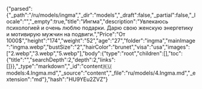 {"parsed":{"_path":"/ru/models/ingma","_dir":"models","_draft":false,"_partial":false,"_locale":"","_empty":true,"title":"Ингма","description":"Увлекаюсь психологией и очень люблю подарки. Дарю свою женскую энергетику и мотивирую мужчин на подвиги.","Price":"От 1000$","height":"174","weight":"52","age":"27","folder":"ingma","mainImage":"ingma.webp","bustSize":"2","hairColor":"brunet","visa":"usa","images":["2.webp","3.webp","5.webp"],"body":{"type":"root","children":[],"toc":{"title":"","searchDepth":2,"depth":2,"links":[]}},"_type":"markdown","_id":"content:ru:models:4.Ingma.md","_source":"content","_file":"ru/models/4.Ingma.md","_extension":"md"},"hash":"HU9YEu2ZVZ"}